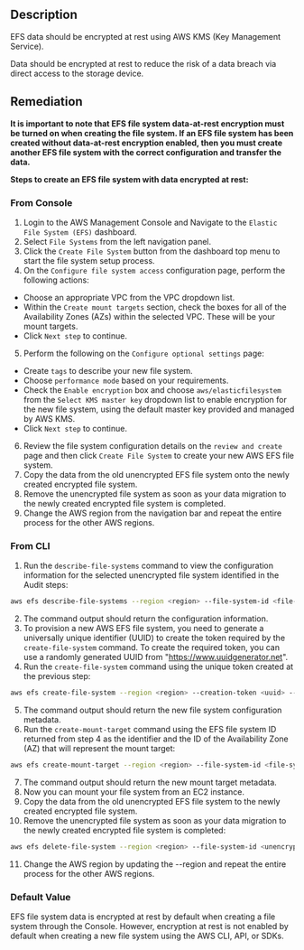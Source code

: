 ## Description

EFS data should be encrypted at rest using AWS KMS (Key Management Service).

Data should be encrypted at rest to reduce the risk of a data breach via direct access to the storage device.

## Remediation

**It is important to note that EFS file system data-at-rest encryption must be turned on when creating the file system. If an EFS file system has been created without data-at-rest encryption enabled, then you must create another EFS file system with the correct configuration and transfer the data.**

**Steps to create an EFS file system with data encrypted at rest:**

### From Console

1. Login to the AWS Management Console and Navigate to the `Elastic File System (EFS)` dashboard.
2. Select `File Systems` from the left navigation panel.
3. Click the `Create File System` button from the dashboard top menu to start the file system setup process.
4. On the `Configure file system access` configuration page, perform the following actions:
- Choose an appropriate VPC from the VPC dropdown list.
- Within the `Create mount targets` section, check the boxes for all of the Availability Zones (AZs) within the selected VPC. These will be your mount targets.
- Click `Next step` to continue.
5. Perform the following on the `Configure optional settings` page:
- Create `tags` to describe your new file system.
- Choose `performance mode` based on your requirements.
- Check the `Enable encryption` box and choose `aws/elasticfilesystem` from the `Select KMS master key` dropdown list to enable encryption for the new file system, using the default master key provided and managed by AWS KMS.
- Click `Next step` to continue.
6. Review the file system configuration details on the `review and create` page and then click `Create File System` to create your new AWS EFS file system.
7. Copy the data from the old unencrypted EFS file system onto the newly created encrypted file system.
8. Remove the unencrypted file system as soon as your data migration to the newly created encrypted file system is completed.
9. Change the AWS region from the navigation bar and repeat the entire process for the other AWS regions.

### From CLI

1. Run the `describe-file-systems` command to view the configuration information for the selected unencrypted file system identified in the Audit steps:

```bash
aws efs describe-file-systems --region <region> --file-system-id <file-system-id>
```

2. The command output should return the configuration information.
3. To provision a new AWS EFS file system, you need to generate a universally unique identifier (UUID) to create the token required by the `create-file-system` command. To create the required token, you can use a randomly generated UUID from "https://www.uuidgenerator.net".
4. Run the `create-file-system` command using the unique token created at the previous step:

```bash
aws efs create-file-system --region <region> --creation-token <uuid> --performance-mode generalPurpose --encrypted
```

5. The command output should return the new file system configuration metadata.
6. Run the `create-mount-target` command using the EFS file system ID returned from step 4 as the identifier and the ID of the Availability Zone (AZ) that will represent the mount target:

```bash
aws efs create-mount-target --region <region> --file-system-id <file-system-id> --subnet-id <subnet-id>
```

7. The command output should return the new mount target metadata.
8. Now you can mount your file system from an EC2 instance.
9. Copy the data from the old unencrypted EFS file system to the newly created encrypted file system.
10. Remove the unencrypted file system as soon as your data migration to the newly created encrypted file system is completed:

```bash
aws efs delete-file-system --region <region> --file-system-id <unencrypted-file-system-id>
```

11. Change the AWS region by updating the --region and repeat the entire process for the other AWS regions.

### Default Value

EFS file system data is encrypted at rest by default when creating a file system through the Console. However, encryption at rest is not enabled by default when creating a new file system using the AWS CLI, API, or SDKs.
